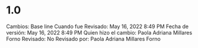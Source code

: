 # 1.0

Cambios: Base line
Cuando fue Revisado: May 16, 2022 8:49 PM
Fecha de  versión: May 16, 2022 8:49 PM
Quien hizo el cambio: Paola Adriana Millares Forno
Revisado: No
Revisado por: Paola Adriana Millares Forno